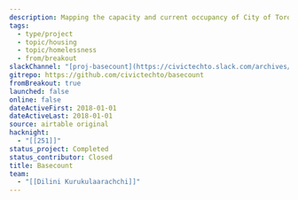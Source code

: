 ```yaml
---
description: Mapping the capacity and current occupancy of City of Toronto emergency shelters
tags:
  - type/project
  - topic/housing
  - topic/homelessness
  - from/breakout
slackChannel: "[proj-basecount](https://civictechto.slack.com/archives/C8VT5L32Q)"
gitrepo: https://github.com/civictechto/basecount
fromBreakout: true
launched: false
online: false
dateActiveFirst: 2018-01-01
dateActiveLast: 2018-01-01
source: airtable original
hacknight:
  - "[[251]]"
status_project: Completed
status_contributor: Closed
title: Basecount
team:
  - "[[Dilini Kurukulaarachchi]]"
---
```

